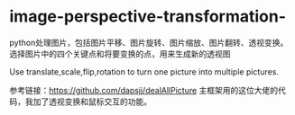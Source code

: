 # image-perspective-transformation-
python处理图片，包括图片平移、图片旋转、图片缩放、图片翻转、透视变换。选择图片中的四个关键点和将要变换的点，用来生成新的透视图

Use translate,scale,flip,rotation to turn one picture into multiple pictures.


参考链接：https://github.com/dapsjj/dealAllPicture
主框架用的这位大佬的代码，我加了透视变换和鼠标交互的功能。
